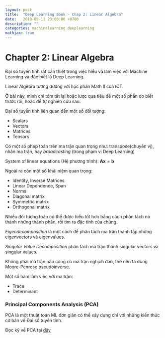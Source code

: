 ```yaml
---
layout: post
title:  "Deep Learning Book - Chap 2: Linear Algebra"
date:   2018-09-11 23:00:00 +0700
description: ""
categories: machinelearning deeplearning 
mathjax: true
---
```

# Chapter 2: Linear Algebra
Đại số tuyến tính rất cần thiết trong việc hiểu và làm việc với Machine Learning và đặc biệt là Deep Learning.

Linear Algebra tương đương với học phần Math II của ICT.

Ở bài này, mình chỉ tóm tắt lại hoặc lược qua tiêu đề một số phần do biết trước rồi, hoặc để tự nghiên cứu sau.

Đại số tuyến tính liên quan đến một số đối tượng:
- Scalars
- Vectors
- Matrices
- Tensors

Có một số phép toán trên ma trận quan trọng như: transpose(chuyển vị), nhân ma trận, hay *broadcasting* (trong phạm vị Deep Learning)

System of linear equations (Hệ phương trình): $\mathbf{Ax} = \mathbf{b}$

Ngoài ra còn một số khái niệm quan trọng:
- Identity, Inverse Matrices
- Linear Dependence, Span
- Norms 
- Diagonal matrix
- Symmetric matrix
- Orthogonal matrix

Nhiều đối tượng toán có thể được hiểu tốt hơn bằng cách phân tách nó thành những thành phẩn, rồi tìm ra đặc tính của chúng. 

*Eigendecomposition* là một cách để phân tách ma trận thành tập những eigenvectors và eigenvalues.

*Singular Value Decomposition* phân tách ma trận thành singular vectors và singular values.

Không phải ma trận nào cũng có ma trận nghịch đảo, thế nên ta dùng Moore-Penrose pseudoinverse.

Một số hàm làm việc với ma trận:
- Trace
- Determinant

### Principal Components Analysis (PCA)
PCA là một thuật toán ML đơn giản có thể xây dựng chỉ với những kiến thức cơ bản về Đại số tuyến tính.

Đọc kỹ về PCA tại [đây](https://machinelearningcoban.com/2017/06/15/pca/)




